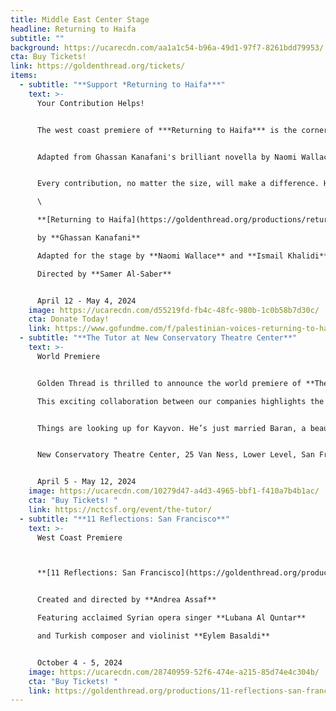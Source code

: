 ```yaml
---
title: Middle East Center Stage
headline: Returning to Haifa
subtitle: ""
background: https://ucarecdn.com/aa1a1c54-b96a-49d1-97f7-8261bdd79953/
cta: Buy Tickets!
link: https://goldenthread.org/tickets/
items:
  - subtitle: "**Support *Returning to Haifa***"
    text: >-
      Your Contribution Helps!


      The west coast premiere of ***Returning to Haifa*** is the cornerstone of our 2024 Season for Palestine. We are still raising funds for this production and we could use your support! Join the Go Fund Me campaign hosted by our longtime supporters Mona Masri, Jumana Muwafi, and Hassan Fouda. 


      Adapted from Ghassan Kanafani's brilliant novella by Naomi Wallace and Ismail Khalidi, *Returning to Haifa* is a deeply human portrait of two families, one Palestinian, and one Israeli Jewish, forced by history into an intimacy they didn’t choose.


      Every contribution, no matter the size, will make a difference. Help us bring this powerful story to the stage for everyone to experience! And don't forget to get your tickets today!\

      \

      **[Returning to Haifa](https://goldenthread.org/productions/returning-to-haifa/)**

      by **Ghassan Kanafani**

      Adapted for the stage by **Naomi Wallace** and **Ismail Khalidi**

      Directed by **Samer Al-Saber**


      April 12 - May 4, 2024
    image: https://ucarecdn.com/d55219fd-fb4c-48fc-980b-1c0b58b7d30c/
    cta: Donate Today!
    link: https://www.gofundme.com/f/palestinian-voices-returning-to-haifa-performance?member=32712677&sharetype=teams&utm_campaign=p_na+share-sheet&utm_medium=copy_link&utm_source=customer
  - subtitle: "**The Tutor at New Conservatory Theatre Center**"
    text: >-
      World Premiere


      Golden Thread is thrilled to announce the world premiere of **The Tutor**, a new play by our founder **Torange Yeghiazarian**, commissioned and produced by New Conservatory Theatre Center, and directed by **Sahar Assaf**, our Executive Artistic Director, with a cast of Golden Thread Resident Artists: Deborah Eliezer, Maya Nazzal, Lawrence Radecker.

      This exciting collaboration between our companies highlights the spirit of artistic exchange and the exemplar of unifying leadership and cooperation. 


      Things are looking up for Kayvon. He’s just married Baran, a beautiful young Iranian woman, and brought her back to his Bay Area home. But when he asks his lifelong friend Azar to tutor Baran, all three lives begin to unravel as the two women fall into a passionate love affair. A study of preconceived notions and the hypocrisies that drive them, The Tutor is a provocative look at the cost of owning one’s truth. 


      New Conservatory Theatre Center, 25 Van Ness, Lower Level, San Francisco


      April 5 - May 12, 2024
    image: https://ucarecdn.com/10279d47-a4d3-4965-bbf1-f410a7b4b1ac/
    cta: "Buy Tickets! "
    link: https://nctcsf.org/event/the-tutor/
  - subtitle: "**11 Reflections: San Francisco**"
    text: >-
      West Coast Premiere  



      **[11 Reflections: San Francisco](https://goldenthread.org/productions/11-reflections-san-francisco/)** is part of a new national series of performance works, **Eleven Reflections on the Nation**, devised by **Andrea Assaf**. The project draws on her seminal work, **Eleven Reflections on September**, an episodic, multimedia performance on Arab American identity, Wars on/of Terror, and “the constant, quiet rain of death / amidst beauty” in a post-9/11 world. In each participating city, the project engages local artists and community members who have been affected by post-9/11 policies to contribute their stories, illuminating our collective experiences since 2001—from the fall of the Twin Towers, to the U.S. wars on Iraq and Afghanistan, to the Muslim Ban, and now to the funding of genocide in Palestine. 


      Created and directed by **Andrea Assaf**

      Featuring acclaimed Syrian opera singer **Lubana Al Quntar**

      and Turkish composer and violinist **Eylem Basaldi** 


      October 4 - 5, 2024
    image: https://ucarecdn.com/28740959-52f6-474e-a215-85d74e4c304b/
    cta: "Buy Tickets! "
    link: https://goldenthread.org/productions/11-reflections-san-francisco/
---
```

